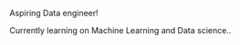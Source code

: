 Aspiring Data engineer!

Currently learning on Machine Learning and Data science..

<!---
Anujakhatri/Anujakhatri is a ✨ special ✨ repository because its `README.md` (this file) appears on your GitHub profile.
You can click the Preview link to take a look at your changes.
--->
